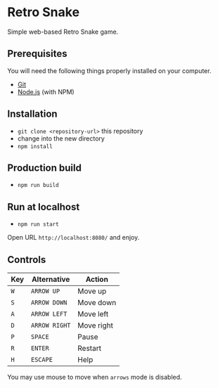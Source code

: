 # Retro Snake

Simple web-based Retro Snake game.

## Prerequisites

You will need the following things properly installed on your computer.

* [Git](http://git-scm.com/)
* [Node.js](http://nodejs.org/) (with NPM)

## Installation

* `git clone <repository-url>` this repository
* change into the new directory
* `npm install`

## Production build

* `npm run build`

## Run at localhost

* `npm run start`

Open URL `http://localhost:8080/` and enjoy.


## Controls

| Key |  Alternative  |   Action   |
|-----|---------------|------------|
| `W` | `ARROW UP`    | Move up    |
| `S` | `ARROW DOWN`  | Move down  |
| `A` | `ARROW LEFT`  | Move left  |
| `D` | `ARROW RIGHT` | Move right |
| `P` | `SPACE`       | Pause      |
| `R` | `ENTER`       | Restart    |
| `H` | `ESCAPE`      | Help       |

You may use mouse to move when `arrows` mode is disabled.
